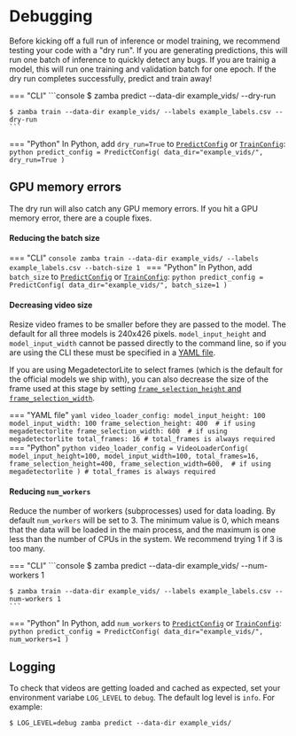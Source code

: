 # Debugging

Before kicking off a full run of inference or model training, we recommend testing your code with a "dry run". If you are generating predictions, this will run one batch of inference to quickly detect any bugs. If you are trainig a model, this will run one training and validation batch for one epoch. If the dry run completes successfully, predict and train away!

=== "CLI"
    ```console
    $ zamba predict --data-dir example_vids/ --dry-run

    $ zamba train --data-dir example_vids/ --labels example_labels.csv --dry-run
    ```
=== "Python"
    In Python, add `dry_run=True` to [`PredictConfig`](configurations.md#prediction-arguments) or [`TrainConfig`](configurations.md#training-arguments):
    ```python
    predict_config = PredictConfig(
        data_dir="example_vids/", dry_run=True
    )
    ```

## GPU memory errors

The dry run will also catch any GPU memory errors. If you hit a GPU memory error, there are a couple fixes.

#### Reducing the batch size

=== "CLI"
    ```console
    zamba train --data-dir example_vids/ --labels example_labels.csv --batch-size 1
    ```
=== "Python"
    In Python, add `batch_size` to [`PredictConfig`](configurations.md#prediction-arguments) or [`TrainConfig`](configurations.md#training-arguments):
    ```python
    predict_config = PredictConfig(
        data_dir="example_vids/", batch_size=1
    )
    ```

#### Decreasing video size

Resize video frames to be smaller before they are passed to the model. The default for all three models is 240x426 pixels. `model_input_height` and `model_input_width` cannot be passed directly to the command line, so if you are using the CLI these must be specified in a [YAML file](yaml-config.md).

If you are using MegadetectorLite to select frames (which is the default for the official models we ship with), you can also decrease the size of the frame used at this stage by setting [`frame_selection_height` and `frame_selection_width`](configurations/#frame_selection_height-int-optional-frame_selection_width-int-optional).

=== "YAML file"
    ```yaml
    video_loader_config:
        model_input_height: 100
        model_input_width: 100
        frame_selection_height: 400  # if using megadetectorlite
        frame_selection_width: 600  # if using megadetectorlite
        total_frames: 16 # total_frames is always required
    ```
=== "Python"
    ```python
    video_loader_config = VideoLoaderConfig(
        model_input_height=100, model_input_width=100, total_frames=16,
        frame_selection_height=400, frame_selection_width=600,  # if using megadetectorlite
    ) # total_frames is always required
    ```

#### Reducing `num_workers`

Reduce the number of workers (subprocesses) used for data loading. By default `num_workers` will be set to 3. The minimum value is 0, which means that the data will be loaded in the main process, and the maximum is one less than the number of CPUs in the system. We recommend trying 1 if 3 is too many.

=== "CLI"
    ```console
    $ zamba predict --data-dir example_vids/ --num-workers 1

    $ zamba train --data-dir example_vids/ --labels example_labels.csv --num-workers 1
    ```
=== "Python"
    In Python, add `num_workers` to [`PredictConfig`](configurations.md#prediction-arguments) or [`TrainConfig`](configurations.md#training-arguments):
    ```python
    predict_config = PredictConfig(
        data_dir="example_vids/", num_workers=1
    )
    ```

## Logging

To check that videos are getting loaded and cached as expected, set your environment variabe `LOG_LEVEL` to `debug`. The default log level is `info`. For example:

```console
$ LOG_LEVEL=debug zamba predict --data-dir example_vids/
```
